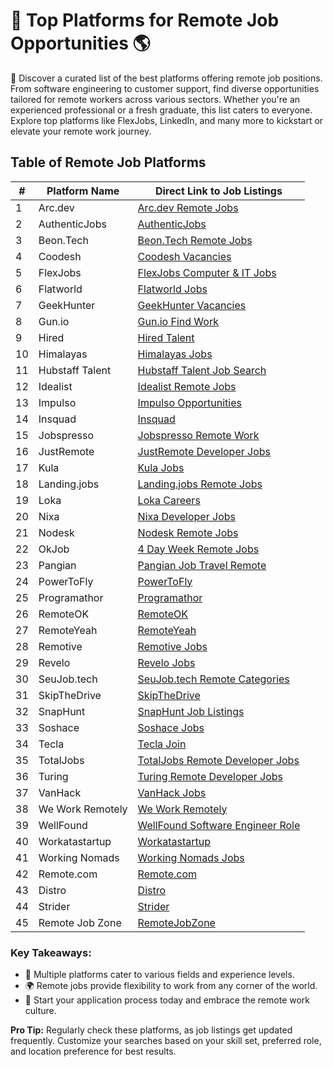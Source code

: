 # 💼 Top Platforms for Remote Job Opportunities 🌎

👀 Discover a curated list of the best platforms offering remote job positions. From software engineering to customer support, find diverse opportunities tailored for remote workers across various sectors. Whether you're an experienced professional or a fresh graduate, this list caters to everyone. Explore top platforms like FlexJobs, LinkedIn, and many more to kickstart or elevate your remote work journey.

## Table of Remote Job Platforms

| # | Platform Name | Direct Link to Job Listings |
| --- | --- | --- |
| 1 | Arc.dev | [Arc.dev Remote Jobs](https://arc.dev/remote-jobs) |
| 2 | AuthenticJobs | [AuthenticJobs](https://authenticjobs.com/?search_location=remote) |
| 3 | Beon.Tech | [Beon.Tech Remote Jobs](https://beon.tech/remote-jobs) |
| 4 | Coodesh | [Coodesh Vacancies](https://coodesh.com/vagas) |
| 5 | FlexJobs | [FlexJobs Computer & IT Jobs](https://www.flexjobs.com/remote-jobs/computer-it?category=Computer+%26+IT&tele_level%5B%5D=All+Telecommuting) |
| 6 | Flatworld | [Flatworld Jobs](https://flatworld.co/jobs/) |
| 7 | GeekHunter | [GeekHunter Vacancies](https://www.geekhunter.com.br/vagas) |
| 8 | Gun.io | [Gun.io Find Work](https://gun.io/find-work/) |
| 9 | Hired | [Hired Talent](https://hired.com/talent) |
| 10 | Himalayas | [Himalayas Jobs](https://himalayas.app/jobs) |
| 11 | Hubstaff Talent | [Hubstaff Talent Job Search](https://talent.hubstaff.com/search/jobs) |
| 12 | Idealist | [Idealist Remote Jobs](https://www.idealist.org/en/jobs?locationType=REMOTE&q=) |
| 13 | Impulso | [Impulso Opportunities](https://impulso.team/pt/profissionais/oportunidades) |
| 14 | Insquad | [Insquad](https://dev.insquad.com/) |
| 15 | Jobspresso | [Jobspresso Remote Work](https://jobspresso.co/remote-work/) |
| 16 | JustRemote | [JustRemote Developer Jobs](https://justremote.co/remote-developer-jobs) |
| 17 | Kula | [Kula Jobs](https://portal.kula.jobs/) |
| 18 | Landing.jobs | [Landing.jobs Remote Jobs](https://landing.jobs/jobs?gr=true&fr=true&hd=false&t_co=false&t_st=false) |
| 19 | Loka | [Loka Careers](https://loka.com/careers#openings) |
| 20 | Nixa | [Nixa Developer Jobs](https://www.nixa.io/developer) |
| 21 | Nodesk | [Nodesk Remote Jobs](https://nodesk.co/remote-jobs/) |
| 22 | OkJob | [4 Day Week Remote Jobs](https://okjob.io/remote-4-day-work-week/) |
| 23 | Pangian | [Pangian Job Travel Remote](https://pangian.com/job-travel-remote/) |
| 24 | PowerToFly | [PowerToFly](https://powertofly.com/jobs/?location=Remote) |
| 25 | Programathor | [Programathor](https://programathor.com.br/) |
| 26 | RemoteOK | [RemoteOK](https://remoteok.com/) |
| 27 | RemoteYeah | [RemoteYeah](https://remoteyeah.com/) |
| 28 | Remotive | [Remotive Jobs](https://remotive.io/) |
| 29 | Revelo | [Revelo Jobs](https://www.revelo.com.br/) |
| 30 | SeuJob.tech | [SeuJob.tech Remote Categories](https://seujob.tech/categorias/remotas/) |
| 31 | SkipTheDrive | [SkipTheDrive](https://www.skipthedrive.com/) |
| 32 | SnapHunt | [SnapHunt Job Listings](https://snaphunt.com/job-listing) |
| 33 | Soshace | [Soshace Jobs](https://soshace.com/jobs) |
| 34 | Tecla | [Tecla Join](https://www.tecla.io/join) |
| 35 | TotalJobs | [TotalJobs Remote Developer Jobs](https://www.totaljobs.com/jobs/remote-developer) |
| 36 | Turing | [Turing Remote Developer Jobs](https://www.turing.com/remote-developer-jobs) |
| 37 | VanHack | [VanHack Jobs](https://vanhack.com/jobs) |
| 38 | We Work Remotely | [We Work Remotely](https://weworkremotely.com/) |
| 39 | WellFound | [WellFound Software Engineer Role](https://wellfound.com/role/r/software-engineer/) |
| 40 | Workatastartup | [Workatastartup](https://www.workatastartup.com/) |
| 41 | Working Nomads | [Working Nomads Jobs](https://www.workingnomads.co/jobs) |
| 42 | Remote.com | [Remote.com](https://remote.com/jobs/all) |
| 43 | Distro | [Distro](https://distro.io/looking-to-be-hired/) |
| 44 | Strider | [Strider](https://www.onstrider.com/jobs)
| 45 | Remote Job Zone | [RemoteJobZone](https://www.remotejobzone.online)

### Key Takeaways:

- 🌟 Multiple platforms cater to various fields and experience levels.
- 🌍 Remote jobs provide flexibility to work from any corner of the world.
- 🚀 Start your application process today and embrace the remote work culture.

**Pro Tip:** Regularly check these platforms, as job listings get updated frequently. Customize your searches based on your skill set, preferred role, and location preference for best results.
